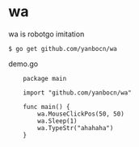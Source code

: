 # wa
wa is robotgo imitation

	$ go get github.com/yanbocn/wa

demo.go

        package main
        
        import "github.com/yanbocn/wa"
        
        func main() {
	        wa.MouseClickPos(50, 50)  
	        wa.Sleep(1)
	        wa.TypeStr("ahahaha")
        }
